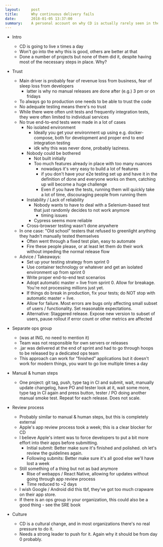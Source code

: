 ```yaml
---
layout:     post
title:      Why continuous delivery fails
date:       2018-01-05 13:37:00
summary:    A personal account on why CD is actually rarely seen in the wild
---
```


* Intro
  * CD is going to live x times a day
  * Won't go into the why this is good, others are better at that
  * Done a number of projects but none of them did it, despite having most of the necessary steps in place. Why?

* Trust
  * Main driver is probably fear of revenue loss from business, fear of sleep loss from developers
    * latter is why no manual releases are done after (e.g.) 3 pm or on fridays
  * To always go to production one needs to be able to trust the code
  * No adequate testing means there's no trust
  * While there were often unit tests and frequently integration tests, they were often limited to individual services
  * No true end-to-end tests were made in a lot of cases
    * No isolated environment
      * Ideally you get your environment up using e.g. docker-compose, both for development and proper end to end integration testing
      * idk why this was never done, probably laziness.
    * Nobody could be bothered
      * Not built initially
      * Too much features already in place with too many nuances
        * nowadays it's very easy to build a lot of features
        * if you don't have your e2e testing set up and have it in the definition of done and everyone works on them, catching up will become a huge challenge
        * Even if you have the tests, running them will quickly take a lot of time, discouraging people from running them
    * Instability / Lack of reliability
      * Nobody wants to have to deal with a Selenium-based test that just randomly decides to not work anymore
        * timing issues
      * Cypress seems more reliable
    * Cross-browser testing wasn't done anywhere
  * In one case: "Old school" testers that refused to greenlight anything they hadn't manually tested themselves
    * Often went through a fixed test plan, easy to automate
    * Fire these people please, or at least let them do their work without impeding the normal release flow
  * Advice / Takeaways:
    * Set up your testing strategy from sprint 0
    * Use container technology or whatever and get an isolated environment up from sprint 0
    * Write proper end-to-end test scenarios
    * Adopt automatic master = live from sprint 0. Allow for breakage. You're not processing millions just yet.
    * If things do break in production, fix your tests; do NOT stop with automatic master = live.
    * Allow for failure. Most errors are bugs only affecting small subset of users / functionality. Set reasonable expectations.
    * Alternative: Staggered release. Expose new version to subset of users, pause rollout if error count or other metrics are affected

* Separate ops group
  * (was at ING, no need to mention it)
  * Team was not responsible for own servers or releases
  * .jar was delivered at the end of sprint and had to go through hoops to be released by a dedicated ops team
  * This approach can work for "finished" applications but it doesn't work for modern things, you want to go live multiple times a day

* Manual & human steps
  * One project: git tag, push, type tag in CI and submit, wait, manually update changelog, have PO and tester look at it, wait some more, type tag in CI again and press button, tester / PO doing another manual smoke test. Repeat for each release. Does not scale.

* Review process
  * Probably similar to manual & human steps, but this is completely external
  * Apple's app review process took a week; this is a clear blocker for CD
  * I believe Apple's intent was to force developers to put a bit more effort into their apps before submitting.
    * Initial submit: Better make sure it's finished and polished. oh let's review the guidelines again.
    * Following submits: Better make sure it's all good else we'll have lost a week
  * Still something of a thing but not as bad anymore
    * Rise of webapps / React Native, allowing for updates without going through app review process
    * Time reduced to ~2 days
  * I wish Google / Android did this tbf, they've got too much crapware on their app store.
  * If there is an ops group in your organization, this could also be a good thing - see the SRE book

* Culture
  * CD is a cultural change, and in most organizations there's no real pressure to do it.
  * Needs a strong leader to push for it. Again why it should be from day 0 probably.
